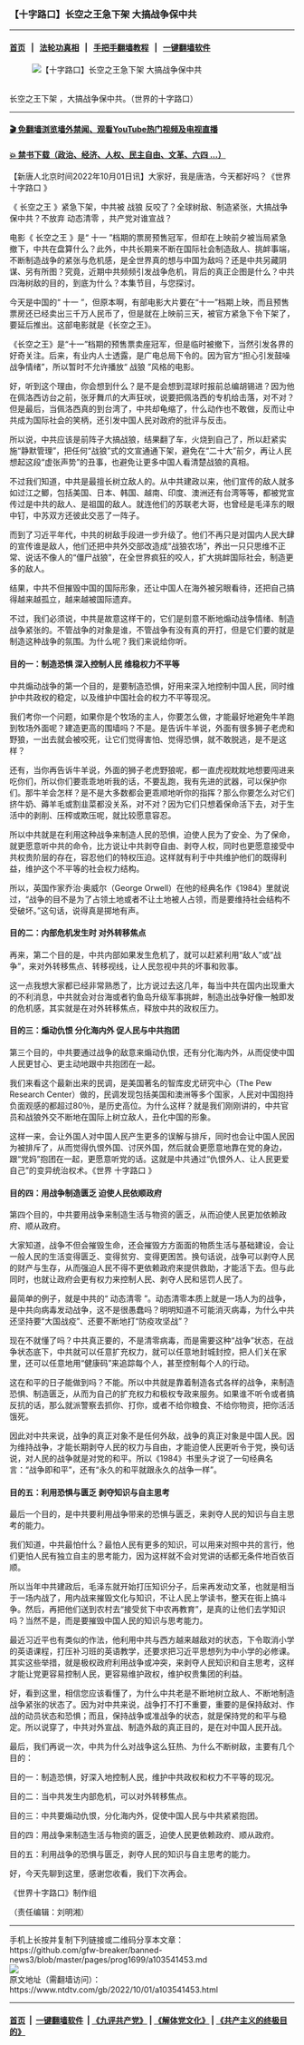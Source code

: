 ### 【十字路口】长空之王急下架 大搞战争保中共
------------------------

#### [首页](https://github.com/gfw-breaker/banned-news3/blob/master/README.md) &nbsp;&nbsp;|&nbsp;&nbsp; [法轮功真相](https://github.com/begood0513/basic/blob/master/README.md)  &nbsp;&nbsp;|&nbsp;&nbsp; [手把手翻墙教程](https://github.com/gfw-breaker/guides/wiki)  &nbsp;&nbsp;|&nbsp;&nbsp; [一键翻墙软件](https://github.com/gfw-breaker/nogfw/blob/master/README.md)  



<div><div class="featured_image">
 <figure>
  <img alt="【十字路口】长空之王急下架 大搞战争保中共" src="https://i.ntdtv.com/assets/uploads/2022/10/maxresdefault-1-800x450.jpeg"/>
 </figure><br/>
 <span class="caption">
  长空之王下架 ，大搞战争保中共。（世界的十字路口）
 </span>
</div>
</div><hr/>

#### [ 🎬  免翻墙浏览墙外禁闻、观看YouTube热门视频及电视直播](https://github.com/gfw-breaker/HelloWorld)

#### [ 💥  禁书下载（政治、经济、人权、民主自由、文革、六四 ...）](https://github.com/gfw-breaker/books/blob/master/README.md)

<div><div class="post_content" itemprop="articleBody">
 <p>
  【新唐人北京时间2022年10月01日讯】大家好，我是唐浩，今天都好吗？《世界
  <ok href="https://www.ntdtv.com/gb/十字路口.htm">
   十字路口
  </ok>
  》
 </p>
 <p>
  《
  <ok href="https://www.ntdtv.com/gb/长空之王.htm">
   长空之王
  </ok>
  》紧急下架，中共被
  <ok href="https://www.ntdtv.com/gb/战狼.htm">
   战狼
  </ok>
  反咬了？全球树敌、制造紧张，大搞战争保中共？不放弃
  <ok href="https://www.ntdtv.com/gb/动态清零.htm">
   动态清零
  </ok>
  ，共产党对谁宣战？
 </p>
 <p>
  电影《
  <ok href="https://www.ntdtv.com/gb/长空之王.htm">
   长空之王
  </ok>
  》是“
  <ok href="https://www.ntdtv.com/gb/十一.htm">
   十一
  </ok>
  ”档期的票房预售冠军，但却在上映前夕被当局紧急撤下，中共在盘算什么？此外，中共长期来不断在国际社会制造敌人、挑衅事端，不断制造战争的紧张与危机感，是全世界真的想与中国为敌吗？还是中共另藏阴谋、另有所图？究竟，近期中共频频引发战争危机，背后的真正企图是什么？中共四海树敌的目的，到底为什么？本集节目，与您探讨。
 </p>
 <p>
 </p>
 <p>
  <p>
   今天是中国的“
   <ok href="https://www.ntdtv.com/gb/十一.htm">
    十一
   </ok>
   ”，但原本啊，有部电影大片要在“十一”档期上映，而且预售票房还已经卖出三千万人民币了，但是就在上映前三天，被官方紧急下令下架了，要延后推出。这部电影就是《长空之王》。
  </p>
  <p>
   《长空之王》是“十一”档期的预售票卖座冠军，但是临时被撤下，当然引发各界的好奇关注。后来，有业内人士透露，是广电总局下令的。因为官方“担心引发鼓噪战争情绪”，所以暂时不允许播放“
   <ok href="https://www.ntdtv.com/gb/战狼.htm">
    战狼
   </ok>
   ”风格的电影。
  </p>
  <p>
   好，听到这个理由，你会想到什么？是不是会想到混球时报前总编胡锡进？因为他在佩洛西访台之前，张牙舞爪的大声狂吠，说要把佩洛西的专机给击落，对不对？但是最后，当佩洛西真的到台湾了，中共却龟缩了，什么动作也不敢做，反而让中共成为国际社会的笑柄，还引发中国人民对政府的批评与反击。
  </p>
  <p>
   所以说，中共应该是前阵子大搞战狼，结果翻了车，火烧到自己了，所以赶紧实施“静默管理”，把任何“战狼”式的文宣通通下架，避免在“二十大”前夕，再让人民想起这段“虚张声势”的丑事，也避免让更多中国人看清楚战狼的真相。
  </p>
  <p>
   不过我们知道，中共是最擅长树立敌人的。从中共建政以来，他们宣传的敌人就多如过江之鲫，包括美国、日本、韩国、越南、印度、澳洲还有台湾等等，都被党宣传过是中共的敌人、是祖国的敌人。就连他们的苏联老大哥，也曾经是毛泽东的眼中钉，中苏双方还彼此交恶了一阵子。
  </p>
  <p>
   而到了习近平年代，中共的树敌手段进一步升级了。他们不再只是对国内人民大肆的宣传谁是敌人，他们还把中共外交部改造成“战狼农场”，养出一只只思维不正常、说话不像人的“僵尸战狼”，在全世界疯狂的咬人，扩大挑衅国际社会，制造更多的敌人。
  </p>
  <p>
   结果，中共不但摧毁中国的国际形象，还让中国人在海外被另眼看待，还把自己搞得越来越孤立，越来越被国际遗弃。
  </p>
  <p>
   不过，我们必须说，中共是故意这样干的，它们是刻意不断地煽动战争情绪、制造战争紧张的。不管战争的对象是谁，不管战争有没有真的开打，但是它们要的就是制造这种战争的氛围。为什么呢？我们来说给你听。
  </p>
  <h4>
   目的一：制造恐惧 深入控制人民 维稳权力不平等
  </h4>
  <p>
   中共煽动战争的第一个目的，是要制造恐惧，好用来深入地控制中国人民，同时维护中共政权的稳定，以及维护中国社会的权力不平等现况。
  </p>
  <p>
   我们考你一个问题，如果你是个牧场的主人，你要怎么做，才能最好地避免牛羊跑到牧场外面呢？建造更高的围墙吗？不是。是告诉牛羊说，外面有很多狮子老虎和野狼，一出去就会被咬死，让它们觉得害怕、觉得恐惧，就不敢脱逃，是不是这样？
  </p>
  <p>
   还有，当你再告诉牛羊说，外面的狮子老虎野狼呢，都一直虎视眈眈地想要闯进来吃你们，所以你们要乖乖地听我的话，不要乱跑，我有先进的武器，可以保护你们。那牛羊会怎样？是不是大多数都会更乖顺地听你的指挥？那么你要怎么对它们挤牛奶、薅羊毛或割韭菜都没关系，对不对？因为它们只想着保命活下去，对于生活中的剥削、压榨或欺压呢，就比较愿意容忍。
  </p>
  <p>
   所以中共就是在利用这种战争来制造人民的恐惧，迫使人民为了安全、为了保命，就更愿意听中共的命令，比方说让中共剥夺自由、剥夺人权，同时也更愿意接受中共权贵阶层的存在，容忍他们的特权压迫。这样就有利于中共维护他们的既得利益，维护这个不平等的社会权力结构。
  </p>
  <p>
   所以，英国作家乔治‧奥威尔（George Orwell）在他的经典名作《1984》里就说过，“战争的目不是为了占领土地或者不让土地被人占领，而是要维持社会结构不受破坏。”这句话，说得真是掷地有声。
  </p>
  <h4>
   目的二：内部危机发生时 对外转移焦点
  </h4>
  <p>
   再来，第二个目的是，中共内部如果发生危机了，就可以赶紧利用“敌人”或“战争”，来对外转移焦点、转移视线，让人民忽视中共的坏事和败事。
  </p>
  <p>
   这一点我想大家都已经非常熟悉了，比方说过去这几年，每当中共在国内出现重大的不利消息，中共就会对台海或者钓鱼岛升级军事挑衅，制造出战争好像一触即发的危机感，其实就是在对外转移焦点，释放中共的政权压力。
  </p>
  <h4>
   目的三：煽动仇恨 分化海内外 促人民与中共抱团
  </h4>
  <p>
   第三个目的，中共要通过战争的敌意来煽动仇恨，还有分化海内外，从而促使中国人民更甘心、更主动地跟中共抱团在一起。
  </p>
  <p>
   我们来看这个最新出来的民调，是美国著名的智库皮尤研究中心（The Pew Research Center）做的，民调发现包括美国和澳洲等多个国家，人民对中国抱持负面观感的都超过80％，是历史高位。为什么这样？就是我们刚刚讲的，中共官员和战狼外交不断地在国际上树立敌人，丑化中国的形象。
  </p>
  <p>
   这样一来，会让外国人对中国人民产生更多的误解与排斥，同时也会让中国人民因为被排斥了，从而觉得仇恨外国、讨厌外国，然后就会更愿意地靠在党的身边，跟“党妈”抱团在一起，更愿意听党的话。这就是中共通过“仇恨外人、让人民更爱自己”的变异统治权术。《世界
   <ok href="https://www.ntdtv.com/gb/十字路口.htm">
    十字路口
   </ok>
   》
  </p>
  <h4>
   目的四：用战争制造匮乏 迫使人民依顺政府
  </h4>
  <p>
   第四个目的，中共要用战争来制造生活与物资的匮乏，从而迫使人民更加依赖政府、顺从政府。
  </p>
  <p>
   大家知道，战争不但会摧毁生命，还会摧毁方方面面的物质生活与基础建设，会让一般人民的生活变得匮乏、变得贫穷、变得更困苦。换句话说，战争可以剥夺人民的财产与生存，从而强迫人民不得不更依赖政府来提供救助，才能活下去。但与此同时，也就让政府会更有权力来控制人民、剥夺人民和惩罚人民了。
  </p>
  <p>
   最简单的例子，就是中共的“
   <ok href="https://www.ntdtv.com/gb/动态清零.htm">
    动态清零
   </ok>
   ”。动态清零本质上就是一场人为的战争，是中共向病毒发动战争，这不是很愚蠢吗？明明知道不可能消灭病毒，为什么中共还坚持要“大国战疫”、还要不断地打“防疫攻坚战”？
  </p>
  <p>
   现在不就懂了吗？中共真正要的，不是清零病毒，而是需要这种“战争”状态，在战争状态底下，中共就可以任意扩充权力，就可以任意地封城封控，把人们关在家里，还可以任意地用“健康码”来追踪每个人，甚至控制每个人的行动。
  </p>
  <p>
   这在和平的日子能做到吗？不能。所以中共就是靠着制造各式各样的战争，来制造恐惧、制造匮乏，从而为自己的扩充权力和极权专政来服务。如果谁不听令或者搞反抗的话，那么就派警察去抓你、打你，或者不给你粮食、不给你物资，把你活活饿死。
  </p>
  <p>
   因此对中共来说，战争的真正对象不是任何外敌，战争的真正对象是中国人民。因为维持战争，才能长期剥夺人民的权力与自由，才能迫使人民更听令于党，换句话说，对人民的战争就是对党的和平。所以《1984》书里头才说了一句经典名言：“战争即和平”，还有“永久的和平就跟永久的战争一样”。
  </p>
  <h4>
   目的五：利用恐惧与匮乏 剥夺知识与自主思考
  </h4>
  <p>
   最后一个目的，是中共要利用战争带来的恐惧与匮乏，来剥夺人民的知识与自主思考的能力。
  </p>
  <p>
   我们知道，中共最怕什么？最怕人民有更多的知识，可以用来对照中共的言行，他们更怕人民有独立自主的思考能力，因为这样就不会对党讲的话都无条件地百依百顺。
  </p>
  <p>
   所以当年中共建政后，毛泽东就开始打压知识分子，后来再发动文革，也就是相当于一场内战了，用内战来摧毁文化与知识，不让人民上学读书，整天在街上搞斗争。然后，再把他们送到农村去“接受贫下中农再教育”，是真的让他们去学知识吗？当然不是，而是要摧毁中国人民的知识与思考能力。
  </p>
  <p>
   最近习近平也有类似的作法，他利用中共与西方越来越敌对的状态，下令取消小学的英语课程，打压补习班的英语教学，还要求把习近平思想列为中小学的必修课。其实这些举措，就是极权政府利用战争或冲突，来剥夺人民知识和自主思考，这样才能让党更容易控制人民，更容易维护政权，维护权贵集团的利益。
  </p>
  <p>
   好，看到这里，相信您应该看懂了，为什么中共老是不断地树立敌人、不断地制造战争紧张的状态了。因为对中共来说，战争打不打不重要，重要的是保持敌对、作战的动员状态和恐惧；而且，保持战争或准战争的状态，就是保持党的和平与稳定。所以说穿了，中共对外宣战、制造外敌的真正目的，是在对中国人民开战。
  </p>
  <p>
   最后，我们再说一次，中共为什么对战争这么狂热、为什么不断树敌，主要有几个目的：
  </p>
  <p>
   目的一：制造恐惧，好深入地控制人民，维护中共政权和权力不平等的现况。
  </p>
  <p>
   目的二：当中共发生内部危机，可以对外转移焦点。
  </p>
  <p>
   目的三：中共要煽动仇恨，分化海内外，促使中国人民与中共紧紧抱团。
  </p>
  <p>
   目的四：用战争来制造生活与物资的匮乏，迫使人民更依赖政府、顺从政府。
  </p>
  <p>
   目的五：利用战争的恐惧与匮乏，剥夺人民的知识与自主思考的能力。
  </p>
  <p>
   好，今天先聊到这里，感谢您收看，我们下次再会。
  </p>
  <p>
   《世界十字路口》制作组
  </p>
  <p>
   （责任编辑：刘明湘）
  </p>
  <div class="single_ad">
  </div>
 </p>
</div>
</div>
<hr/>
手机上长按并复制下列链接或二维码分享本文章：<br/>
https://github.com/gfw-breaker/banned-news3/blob/master/pages/prog1699/a103541453.md <br/>
<a href='https://github.com/gfw-breaker/banned-news3/blob/master/pages/prog1699/a103541453.md'><img src='https://github.com/gfw-breaker/banned-news3/blob/master/pages/prog1699/a103541453.md.png'/></a> <br/>
原文地址（需翻墙访问）：https://www.ntdtv.com/gb/2022/10/01/a103541453.html


------------------------
#### [首页](https://github.com/gfw-breaker/banned-news3/blob/master/README.md) &nbsp;|&nbsp; [一键翻墙软件](https://github.com/gfw-breaker/nogfw/blob/master/README.md) &nbsp;| [《九评共产党》](https://github.com/gfw-breaker/9ping.md/blob/master/README.md#九评之一评共产党是什么) | [《解体党文化》](https://github.com/gfw-breaker/jtdwh.md/blob/master/README.md) | [《共产主义的终极目的》](https://github.com/gfw-breaker/gczydzjmd.md/blob/master/README.md)


<img src='http://gfw-breaker.win/banned-news3/pages/prog1699/a103541453.md' width='0px' height='0px'/>